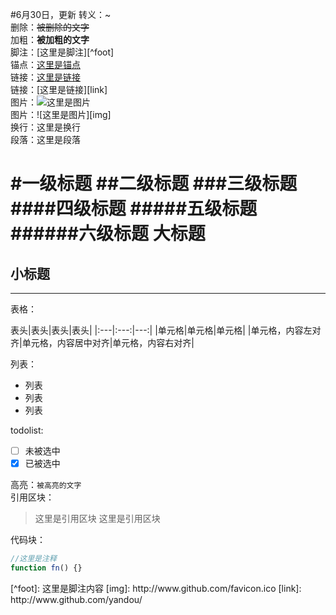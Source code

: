 #6月30日，更新
转义：\~  
删除：~~被删除的文字~~  
加粗：**被加粗的文字**  
脚注：[这里是脚注][^foot]  
锚点：[这里是锚点](#anchor)  
链接：[这里是链接](http://www.github.com/yandou)  
链接：[这里是链接][link]  
图片：![这里是图片](http://www.github.com/favicon.ico)  
图片：![这里是图片][img]  
换行：这里是换行  
段落：这里是段落

#一级标题
##二级标题
###三级标题
####四级标题
#####五级标题
######六级标题
大标题
=
小标题
-

---

表格：

表头|表头|表头|表头|
|:---|:---:|---:|
|单元格|单元格|单元格|
|单元格，内容左对齐|单元格，内容居中对齐|单元格，内容右对齐|

列表：  
+ 列表
+ 列表
+ 列表

todolist:  
- [ ] 未被选中
- [x] 已被选中

高亮：`被高亮的文字`  
引用区块：  
> 这里是引用区块
> 这里是引用区块

代码块：  
```javascript
//这里是注释
function fn() {}
```

<div id="anchor"></div>
[^foot]: 这里是脚注内容
[img]: http://www.github.com/favicon.ico  
[link]: http://www.github.com/yandou/
